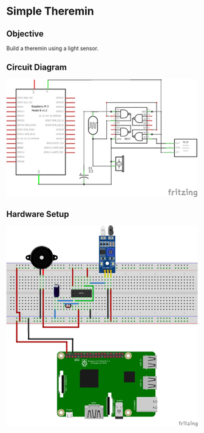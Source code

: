 # Simple Theremin

## Objective

Build a theremin using a light sensor.

## Circuit Diagram

![Image of circuit diagram](schem.png)

## Hardware Setup

![Image of hardware setup](bb.png)

